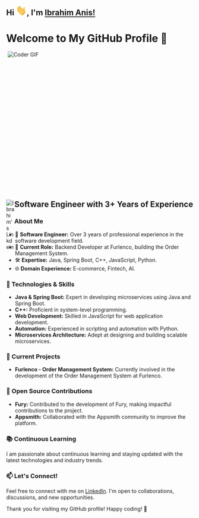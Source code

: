## Hi <img src="https://github.com/ibrahimAnis/ibrahimAnis/blob/main/Hi.gif" width="29px">, I'm [Ibrahim Anis!](https://ibrahimanis.github.io/ibrahim-anis-devfolio) 
 
# Welcome to My GitHub Profile 👋

<img align="right" src="https://media.giphy.com/media/iIqmM5tTjmpOB9mpbn/giphy.gif" alt="Coder GIF" width="500" height="400">
<a href="https://www.linkedin.com/in/ibrahimanis/">
  <img align="left" alt="Ibrahim's Linkdein" width="22px" src="https://cdn.jsdelivr.net/npm/simple-icons@v3/icons/linkedin.svg" />
</a>
<br>

## Software Engineer with 3+ Years of Experience

### About Me

- 🚀 **Software Engineer:** Over 3 years of professional experience in the software development field.
- 💼 **Current Role:** Backend Developer at Furlenco, building the Order Management System.
- 🛠️ **Expertise:** Java, Spring Boot, C++, JavaScript, Python.
- 🌐 **Domain Experience:** E-commerce, Fintech, AI.

### 🔧 Technologies & Skills

- **Java & Spring Boot:** Expert in developing microservices using Java and Spring Boot.
- **C++:** Proficient in system-level programming. 
- **Web Development:** Skilled in JavaScript for web application development.
- **Automation:** Experienced in scripting and automation with Python.
- **Microservices Architecture:** Adept at designing and building scalable microservices.

### 🚀 Current Projects

- **Furlenco - Order Management System:** Currently involved in the development of the Order Management System at Furlenco.

### 🌱 Open Source Contributions

- **Fury:** Contributed to the development of Fury, making impactful contributions to the project.
- **Appsmith:** Collaborated with the Appsmith community to improve the platform.

### 📚 Continuous Learning

I am passionate about continuous learning and staying updated with the latest technologies and industry trends.

### 📫 Let's Connect!

Feel free to connect with me on [LinkedIn](https://linkedin.com/in/ibrahimanis). I'm open to collaborations, discussions, and new opportunities.

Thank you for visiting my GitHub profile! Happy coding! 🚀
